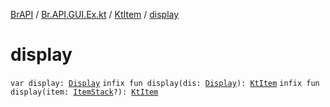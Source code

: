 [BrAPI](../../index.md) / [Br.API.GUI.Ex.kt](../index.md) / [KtItem](index.md) / [display](./display.md)

# display

`var display: `[`Display`](../-display.md)
`infix fun display(dis: `[`Display`](../-display.md)`): `[`KtItem`](index.md)
`infix fun display(item: `[`ItemStack`](https://hub.spigotmc.org/javadocs/spigot/org/bukkit/inventory/ItemStack.html)`?): `[`KtItem`](index.md)